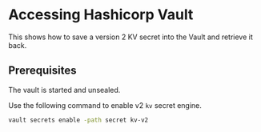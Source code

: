 # Accessing Hashicorp Vault

This shows how to save a version 2 KV secret into the Vault and retrieve it 
back.

## Prerequisites

The vault is started and unsealed.

Use the following command to enable v2 `kv` secret engine.
```bash
vault secrets enable -path secret kv-v2
```